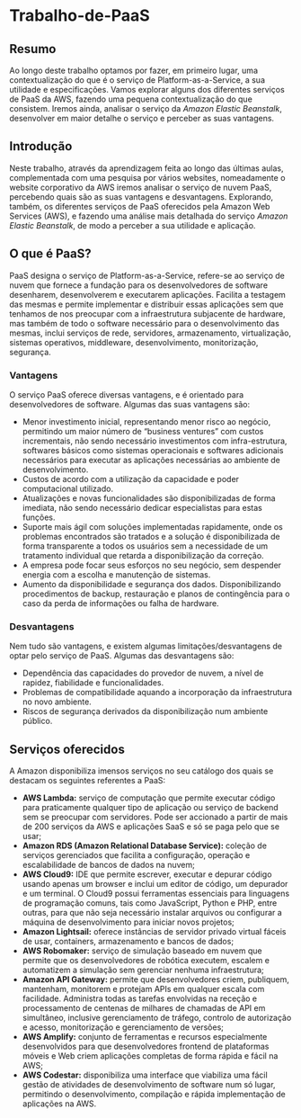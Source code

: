 # Trabalho-de-PaaS
## Resumo

Ao longo deste trabalho optamos por fazer, em primeiro lugar, uma contextualização 
do que é o serviço de Platform-as-a-Service, a sua utilidade e especificações. Vamos explorar alguns dos diferentes serviços de PaaS da AWS, fazendo uma pequena contextualização do que consistem. Iremos ainda, analisar o serviço da *Amazon Elastic Beanstalk*, desenvolver em maior detalhe o serviço e perceber as suas vantagens.  

## Introdução

Neste trabalho, através da aprendizagem feita ao longo das últimas aulas, complementada com uma pesquisa por vários websites, nomeadamente o website corporativo da AWS  iremos analisar o serviço de nuvem PaaS, percebendo quais são as suas vantagens e desvantagens. Explorando, também, os diferentes serviços de PaaS oferecidos pela Amazon Web Services (AWS), e fazendo uma análise mais detalhada do serviço *Amazon Elastic Beanstalk*, de modo a perceber a sua utilidade e aplicação.


## O que é PaaS?

PaaS designa o serviço de Platform-as-a-Service, refere-se ao serviço de nuvem que fornece a fundação para os desenvolvedores de software desenharem, desenvolverem e executarem aplicações. Facilita a testagem das mesmas e permite implementar e distribuir essas aplicações sem que tenhamos de nos preocupar com a infraestrutura subjacente de hardware, mas também de todo o software necessário para o desenvolvimento das mesmas, inclui serviços de rede, servidores, armazenamento, virtualização, sistemas operativos, middleware, desenvolvimento, monitorização, segurança.


### Vantagens

O serviço PaaS oferece diversas  vantagens, e é orientado para desenvolvedores de software. Algumas das suas vantagens são: 
* Menor investimento inicial, representando menor risco ao negócio, permitindo um maior número de “business ventures” com custos incrementais, não sendo necessário investimentos com infra-estrutura, softwares básicos como sistemas operacionais e softwares adicionais necessários para executar as aplicações necessárias ao ambiente de desenvolvimento. 
* Custos de acordo com a utilização da capacidade e poder computacional utilizado. 
* Atualizações e novas funcionalidades são disponibilizadas de forma imediata, não sendo necessário dedicar especialistas para estas funções.
* Suporte mais ágil com soluções implementadas rapidamente, onde os problemas encontrados são tratados e a solução é disponibilizada de forma transparente a todos os usuários sem a necessidade de um tratamento individual que retarda a disponibilização da correção.
* A empresa pode focar seus esforços no seu negócio, sem despender energia com a escolha e manutenção de sistemas.
* Aumento da disponibilidade e segurança dos dados. Disponibilizando procedimentos de backup, restauração e planos de contingência para o caso da perda de informações ou falha de hardware.

### Desvantagens

Nem tudo são vantagens, e existem algumas limitações/desvantagens de optar pelo serviço de PaaS. Algumas das desvantagens são: 
* Dependência das capacidades do provedor de nuvem, a nível de rapidez, fiabilidade e funcionalidades. 
* Problemas de compatibilidade aquando a incorporação da infraestrutura no novo ambiente.
* Riscos de segurança derivados da disponibilização num ambiente público.

## Serviços oferecidos

A Amazon disponibiliza imensos serviços no seu catálogo dos quais se destacam os seguintes referentes a PaaS:

*	**AWS Lambda:** serviço de computação que permite executar código para praticamente qualquer tipo de aplicação ou serviço de backend sem se preocupar com servidores. Pode ser accionado a partir de mais de 200 serviços da AWS e aplicações SaaS e só se paga pelo que se usar;
*	**Amazon RDS (Amazon Relational Database Service):** coleção de serviços gerenciados que facilita a configuração, operação e escalabilidade de bancos de dados na nuvem;
*	**AWS Cloud9:** IDE que permite escrever, executar e depurar código usando apenas um browser e inclui um editor de código, um depurador e um terminal. O Cloud9 possui ferramentas essenciais para linguagens de programação comuns, tais como JavaScript, Python e PHP, entre outras, para que não seja necessário instalar arquivos ou configurar a máquina de desenvolvimento para iniciar novos projetos;
*	**Amazon Lightsail:**  oferece instâncias de servidor privado virtual fáceis de usar, containers, armazenamento e bancos de dados;
*	**AWS Robomaker:** serviço de simulação baseado em nuvem que permite que os desenvolvedores de robótica executem, escalem e automatizem a simulação sem gerenciar nenhuma infraestrutura;
*	**Amazon API Gateway:** permite que desenvolvedores criem, publiquem, mantenham, monitorem e protejam APIs em qualquer escala com facilidade. Administra todas as tarefas envolvidas na receção e processamento de centenas de milhares de chamadas de API em simultâneo, inclusive gerenciamento de tráfego, controlo de autorização e acesso, monitorização e gerenciamento de versões;
*	**AWS Amplify:** conjunto de ferramentas e recursos especialmente desenvolvidos para que desenvolvedores frontend de plataformas móveis e Web criem aplicações completas de forma rápida e fácil na AWS;
*	**AWS Codestar:** disponibiliza uma interface que viabiliza uma fácil gestão de atividades de desenvolvimento de software num só lugar, permitindo o desenvolvimento, compilação e rápida implementação de aplicações na AWS.
